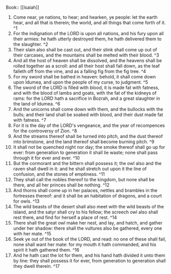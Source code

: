  Book:: [[Isaiah]]
 1. Come near, ye nations, to hear; and hearken, ye people: let the earth hear, and all that is therein; the world, and all things that come forth of it. ^1
 2. For the indignation of the LORD is upon all nations, and his fury upon all their armies: he hath utterly destroyed them, he hath delivered them to the slaughter. ^2
 3. Their slain also shall be cast out, and their stink shall come up out of their carcases, and the mountains shall be melted with their blood. ^3
 4. And all the host of heaven shall be dissolved, and the heavens shall be rolled together as a scroll: and all their host shall fall down, as the leaf falleth off from the vine, and as a falling fig from the fig tree. ^4
 5. For my sword shall be bathed in heaven: behold, it shall come down upon Idumea, and upon the people of my curse, to judgment. ^5
 6. The sword of the LORD is filled with blood, it is made fat with fatness, and with the blood of lambs and goats, with the fat of the kidneys of rams: for the LORD hath a sacrifice in Bozrah, and a great slaughter in the land of Idumea. ^6
 7. And the unicorns shall come down with them, and the bullocks with the bulls; and their land shall be soaked with blood, and their dust made fat with fatness. ^7
 8. For it is the day of the LORD's vengeance, and the year of recompences for the controversy of Zion. ^8
 9. And the streams thereof shall be turned into pitch, and the dust thereof into brimstone, and the land thereof shall become burning pitch. ^9
 10. It shall not be quenched night nor day; the smoke thereof shall go up for ever: from generation to generation it shall lie waste; none shall pass through it for ever and ever. ^10
 11. But the cormorant and the bittern shall possess it; the owl also and the raven shall dwell in it: and he shall stretch out upon it the line of confusion, and the stones of emptiness. ^11
 12. They shall call the nobles thereof to the kingdom, but none shall be there, and all her princes shall be nothing. ^12
 13. And thorns shall come up in her palaces, nettles and brambles in the fortresses thereof: and it shall be an habitation of dragons, and a court for owls. ^13
 14. The wild beasts of the desert shall also meet with the wild beasts of the island, and the satyr shall cry to his fellow; the screech owl also shall rest there, and find for herself a place of rest. ^14
 15. There shall the great owl make her nest, and lay, and hatch, and gather under her shadow: there shall the vultures also be gathered, every one with her mate. ^15
 16. Seek ye out of the book of the LORD, and read: no one of these shall fail, none shall want her mate: for my mouth it hath commanded, and his spirit it hath gathered them. ^16
 17. And he hath cast the lot for them, and his hand hath divided it unto them by line: they shall possess it for ever, from generation to generation shall they dwell therein. ^17
